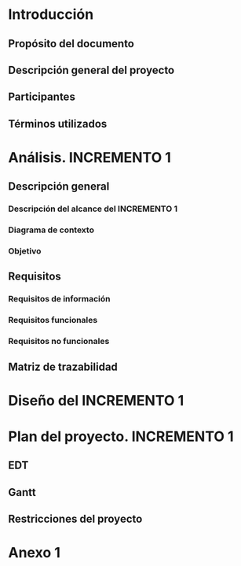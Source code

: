 # Introducción

## Propósito del documento

## Descripción general del proyecto

## Participantes

## Términos utilizados

# Análisis. INCREMENTO 1

## Descripción general

### Descripción del alcance del INCREMENTO 1

### Diagrama de contexto

### Objetivo

## Requisitos

### Requisitos de información

### Requisitos funcionales

### Requisitos no funcionales

## Matriz de trazabilidad

# Diseño del INCREMENTO 1

# Plan del proyecto. INCREMENTO 1

## EDT

## Gantt

## Restricciones del proyecto

# Anexo 1